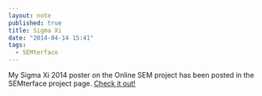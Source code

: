 ```yaml
---
layout: note
published: true
title: Sigma Xi
date: "2014-04-14 15:41"
tags: 
  - SEMterface
---
```


My Sigma Xi 2014 poster on the Online SEM project has been posted in the SEMterface project page.  [Check it out!](/media/Sigma-Xi-Poster-web.pdf)